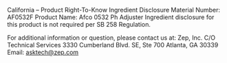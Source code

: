  
 
 
California – Product Right-To-Know Ingredient Disclosure 
Material Number: AF0532F 
Product Name: Afco 0532 Ph Adjuster 
Ingredient disclosure for this product is not required per SB 258 Regulation. 
 
For additional information or question, please contact us at: 
Zep, Inc. 
C/O Technical Services 
3330 Cumberland Blvd. SE, Ste 700 
Atlanta, GA 30339 
Email: asktech@zep.com 
 
 
 
 
